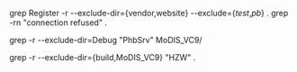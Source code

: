 grep Register -r --exclude-dir={vendor,website} --exclude={*test*,*pb*} .
grep -rn "connection refused" .

grep -r --exclude-dir=Debug "PhbSrv" MoDIS_VC9/

grep -r --exclude-dir={build,MoDIS_VC9} "HZW" .
